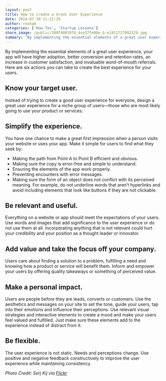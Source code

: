```yaml
---
layout: post
title: How to Create a Great User Experience
date: 2014-07-30 11:21:29
author: resham
categories: ['How Tos', 'Startup Lessons']
share_image: /public/10874001974_4ce37fe90e_b-e1411727992129.jpg
summary: "By implementing the essential elements of a great user experience, your app will have higher adoption, better conversion and retention rates, an increase in customer satisfaction, and invaluable word-of-mouth referrals. Here are six actions you can take to create the best experience for your users."
---
```

By implementing the essential elements of a great user experience, your app will have higher adoption, better conversion and retention rates, an increase in customer satisfaction, and invaluable word-of-mouth referrals. Here are six actions you can take to create the best experience for your users.<!--more-->
<h2>Know your target user.</h2>
Instead of trying to create a good user experience for everyone, design a great user experience for a niche group of users—those who are most likely going to use your product or services.
<h2>Simplify the experience.</h2>
You have one chance to make a great first impression when a person visits your website or uses your app. Make it simple for users to find what they seek by:
<ul>
	<li>Making the path from Point A to Point B efficient and obvious.</li>
	<li>Making sure the copy is error-free and simple to understand.</li>
	<li>Ensuring the elements of the app work properly.</li>
	<li>Preventing encounters with error messages.</li>
	<li>Making sure the form of an object does not conflict with its perceived meaning. For example, do not underline words that aren’t hyperlinks and avoid including elements that look like buttons if they are not clickable.</li>
</ul>
<h2>Be relevant and useful.</h2>
Everything on a website or app should meet the expectations of your users. Use words and images that add significance to the user experience or do not use them at all. Incorporating anything that is not relevant could hurt your credibility and your position as a thought leader or innovator.
<h2>Add value and take the focus off your company.</h2>
Users care about finding a solution to a problem, fulfilling a need and knowing how a product or service will benefit them. Inform and empower your users by offering quality takeaways or something of perceived value.
<h2>Make a personal impact.</h2>
Users are people before they are leads, converts or customers. Use the aesthetics and messages on your site to set the tone, guide your users, tap into their emotions and influence their perceptions. Use relevant visual strategies and interactive elements to create a mood and make your users feel valued and fulfilled. Just make sure these elements add to the experience instead of distract from it.
<h2>Be flexible.</h2>
The user experience is not static. Needs and perceptions change. Use positive and negative feedback constructively to improve the user experience while maintaining consistency.

<em>Photo Credit: Serj Kij via <a href="https://www.flickr.com/photos/zergev/">Flickr</a></em>